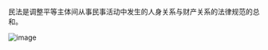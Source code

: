民法是调整平等主体间从事民事活动中发生的人身关系与财产关系的法律规范的总和。

![image](https://github.com/montawwl/Law/blob/master/%E6%B0%91%E6%B3%95/%E6%B0%91%E6%B3%95%E6%9E%B6%E6%9E%84.png)
